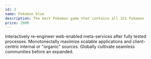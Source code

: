 ```yaml
---
id: 3
name: Pokemon blue
description: The best Pokemon game that contains all 151 Pokemon
price: 2000
---
```


Interactively re-engineer web-enabled meta-services after fully tested processes. Monotonectally maximize scalable applications and client-centric internal or "organic" sources. Globally cultivate seamless communities before an expanded.